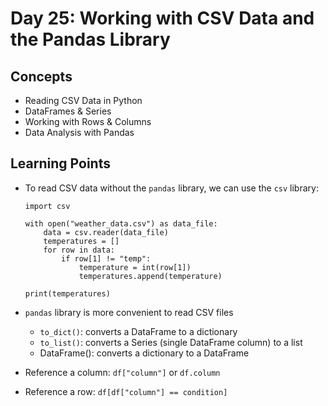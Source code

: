 # Day 25: Working with CSV Data and the Pandas Library
## Concepts
* Reading CSV Data in Python
* DataFrames & Series
* Working with Rows & Columns
* Data Analysis with Pandas
  
## Learning Points
* To read CSV data without the `pandas` library, we can use the `csv` library:
  ```
  import csv

  with open("weather_data.csv") as data_file:
      data = csv.reader(data_file)
      temperatures = []
      for row in data:
          if row[1] != "temp":
              temperature = int(row[1])
              temperatures.append(temperature)
          
  print(temperatures)
  ```
* `pandas` library is more convenient to read CSV files
  * `to_dict()`: converts a DataFrame to a dictionary
  * `to_list()`: converts a Series (single DataFrame column) to a list
  * DataFrame(): converts a dictionary to a DataFrame
 
* Reference a column: `df["column"]` or `df.column`
* Reference a row: `df[df["column"] == condition]`
